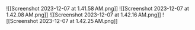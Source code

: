 ![[Screenshot 2023-12-07 at 1.41.58 AM.png]]
![[Screenshot 2023-12-07 at 1.42.08 AM.png]]
![[Screenshot 2023-12-07 at 1.42.16 AM.png]]
![[Screenshot 2023-12-07 at 1.42.25 AM.png]]